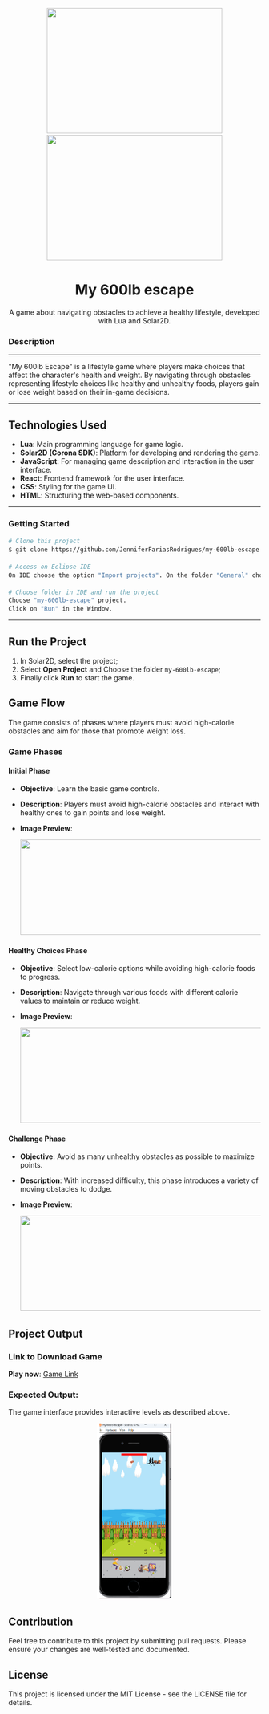 <p align="center">
 <img src="https://hermes.dio.me/articles/cover/9449651b-e61d-4e4a-8460-4a5063e77afb.jpg" height="250" width="350">  
 <img src="https://www.infoworld.com/wp-content/uploads/2024/06/shutterstock_1361674454-100939444-orig.jpg?resize=1536%2C1025&quality=50&strip=all" height="250" width="350 </p>
  <h1 align="center"></h1>
 <h1 align="center"> My 600lb escape</h1>
<p align="center">
<p align="center">A game about navigating obstacles to achieve a healthy lifestyle, developed with Lua and Solar2D.</p>

### Description

---

"My 600lb Escape" is a lifestyle game where players make choices that affect the character's health and weight. By navigating through obstacles representing lifestyle choices like healthy and unhealthy foods, players gain or lose weight based on their in-game decisions.

---

## **Technologies Used**

- **Lua**: Main programming language for game logic.
- **Solar2D (Corona SDK)**: Platform for developing and rendering the game.
- **JavaScript**: For managing game description and interaction in the user interface.
- **React**: Frontend framework for the user interface.
- **CSS**: Styling for the game UI.
- **HTML**: Structuring the web-based components.

---

### Getting Started

```bash
# Clone this project
$ git clone https://github.com/JenniferFariasRodrigues/my-600lb-escape.git

# Access on Eclipse IDE
On IDE choose the option "Import projects". On the folder "General" choose "Existing Projects into workspace" and choose  tricky-trails-obby folder.

# Choose folder in IDE and run the project
Choose "my-600lb-escape" project.
Click on "Run" in the Window.

```

---

## Run the Project

1. In Solar2D, select the project;
2. Select **Open Project** and Choose the folder `my-600lb-escape`;
3. Finally click **Run** to start the game.

## Game Flow

The game consists of phases where players must avoid high-calorie obstacles and aim for those that promote weight loss.

### Game Phases

#### Initial Phase

- **Objective**: Learn the basic game controls.
- **Description**: Players must avoid high-calorie obstacles and interact with healthy ones to gain points and lose weight.
- **Image Preview**:

  <p align="center">
     <img src="" height="190" width="800"> 
  </p>

#### Healthy Choices Phase

- **Objective**: Select low-calorie options while avoiding high-calorie foods to progress.
- **Description**: Navigate through various foods with different calorie values to maintain or reduce weight.
- **Image Preview**:

  <p align="center">
     <img src="" height="190" width="800"> 
  </p>

#### Challenge Phase

- **Objective**: Avoid as many unhealthy obstacles as possible to maximize points.
- **Description**: With increased difficulty, this phase introduces a variety of moving obstacles to dodge.
- **Image Preview**:

  <p align="center">
     <img src="" height="190" width="800"> 
  </p>

## Project Output

### Link to Download Game

**Play now**: [Game Link](https://github.com/JenniferFariasRodrigues/my-600lb-escape)

### Expected Output:

The game interface provides interactive levels as described above.

<p align="center">
 <img src="pics/img_1.png?raw=true" height="350" width="150"> 
</p>

## Contribution

Feel free to contribute to this project by submitting pull requests. Please ensure your changes are well-tested and documented.

## License

This project is licensed under the MIT License - see the LICENSE file for details.
